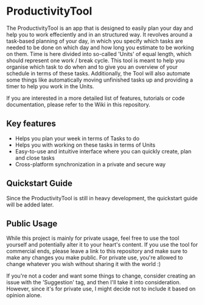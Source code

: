 # ProductivityTool
The ProductivityTool is an app that is designed to easily plan your day and help you to work effeciently and in an structured way. It revolves around a task-based planning of your day, in which you specify which tasks are needed to be done on which day and how long you estimate to be working on them. Time is here divided into so-called 'Units' of equal length, which should represent one work / break cycle. This tool is meant to help you organise which task to do when and to give you an overview of your schedule in terms of these tasks. Additionally, the Tool will also automate some things like automatically moving unfinished tasks up and providing a timer to help you work in the Units.

If you are interested in a more detailed list of features, tutorials or code documentation, please refer to the Wiki in this repository.

## Key features
- Helps you plan your week in terms of Tasks to do
- Helps you with working on these tasks in terms of Units
- Easy-to-use and intuitive interface where you can quickly create, plan and close tasks
- Cross-platform synchronization in a private and secure way

## Quickstart Guide
Since the ProductivityTool is still in heavy development, the quickstart guide will be added later.

## Public Usage
While this project is mainly for private usage, feel free to use the tool yourself and potentially alter it to your heart's content. If you use the tool for commercial ends, please leave a link to this repository and make sure to make any changes you make public. For private use, you're allowed to change whatever you wish without sharing it with the world :)

If you're not a coder and want some things to change, consider creating an issue with the 'Suggestion' tag, and then I'll take it into consideration. However, since it's for private use, I might decide not to include it based on opinion alone.
